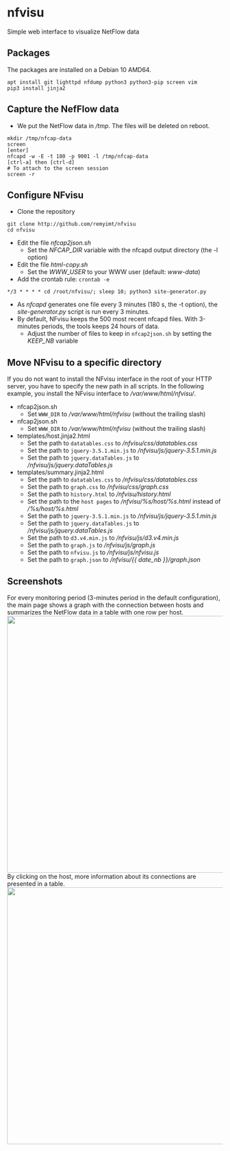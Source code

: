 # nfvisu
Simple web interface to visualize NetFlow data

## Packages
The packages are installed on a Debian 10 AMD64.
```
apt install git lighttpd nfdump python3 python3-pip screen vim
pip3 install jinja2
```

## Capture the NefFlow data
* We put the NetFlow data in */tmp*. The files will be deleted on reboot.
```
mkdir /tmp/nfcap-data
screen
[enter]
nfcapd -w -E -t 180 -p 9001 -l /tmp/nfcap-data
[ctrl-a] then [ctrl-d]
# To attach to the screen session
screen -r
```

## Configure NFvisu
* Clone the repository
```
git clone http://github.com/remyimt/nfvisu
cd nfvisu
```
* Edit the file *nfcap2json.sh*
  * Set the *NFCAP_DIR* variable with the nfcapd output directory (the -l option)
* Edit the file *html-copy.sh*
  * Set the *WWW_USER* to your WWW user (default: *www-data*)
* Add the crontab rule: `crontab -e`
```
*/3 * * * * cd /root/nfvisu/; sleep 10; python3 site-generator.py
```
* As *nfcapd* generates one file every 3 minutes (180 s, the -t option),
  the *site-generator.py* script is run every 3 minutes.
* By default, NFvisu keeps the 500 most recent nfcapd files. With 3-minutes periods, the tools keeps 24 hours of data.
  * Adjust the number of files to keep in `nfcap2json.sh` by setting the *KEEP_NB* variable

## Move NFvisu to a specific directory
If you do not want to install the NFvisu interface in the root of your HTTP server, you have to specify the new path in
all scripts. In the following example, you install the NFvisu interface to */var/www/html/nfvisu/*.
* nfcap2json.sh
  * Set `WWW_DIR` to */var/www/html/nfvisu* (without the trailing slash)
* nfcap2json.sh
  * Set `WWW_DIR` to */var/www/html/nfvisu* (without the trailing slash)
* templates/host.jinja2.html
  * Set the path to `datatables.css` to */nfvisu/css/datatables.css*
  * Set the path to `jquery-3.5.1.min.js` to */nfvisu/js/jquery-3.5.1.min.js*
  * Set the path to `jquery.dataTables.js` to */nfvisu/js/jquery.dataTables.js*
* templates/summary.jinja2.html
  * Set the path to `datatables.css` to */nfvisu/css/datatables.css*
  * Set the path to `graph.css` to */nfvisu/css/graph.css*
  * Set the path to `history.html` to */nfvisu/history.html*
  * Set the path to the `host pages` to */nfvisu/%s/host/%s.html* instead of */%s/host/%s.html*
  * Set the path to `jquery-3.5.1.min.js` to */nfvisu/js/jquery-3.5.1.min.js*
  * Set the path to `jquery.dataTables.js` to */nfvisu/js/jquery.dataTables.js*
  * Set the path to `d3.v4.min.js` to */nfvisu/js/d3.v4.min.js*
  * Set the path to `graph.js` to */nfvisu/js/graph.js*
  * Set the path to `nfvisu.js` to */nfvisu/js/nfvisu.js*
  * Set the path to `graph.json` to */nfvisu/{{ date_nb }}/graph.json*

## Screenshots
For every monitoring period (3-minutes period in the default configuration), the main page shows a graph with the connection between hosts and summarizes the NetFlow data in a table with one row per host.
<img src="https://github.com/remyimt/nfvisu/blob/main/screenshots/connection-graph.png" width="600"><br/>
By clicking on the host, more information about its connections are presented in a table.
<img src="https://github.com/remyimt/nfvisu/blob/main/screenshots/detailed-connections.png" width="600"><br/>
